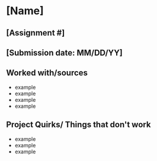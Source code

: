 # [Name]
## [Assignment #]
## [Submission date: MM/DD/YY]
## Worked with/sources 
* example
* example
* example
* example
## Project Quirks/ Things that don't work
* example
* example
* example
